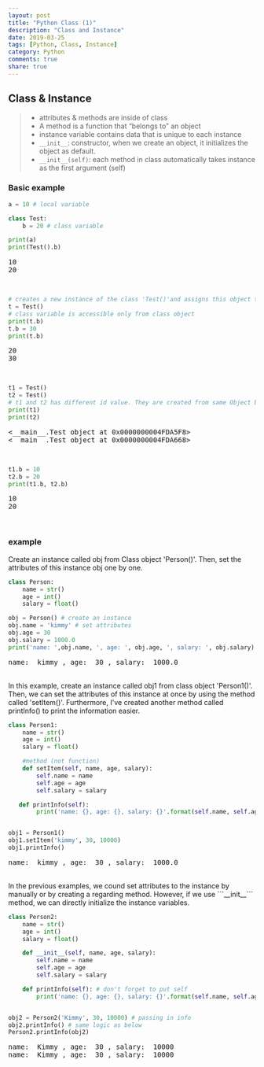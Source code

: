```yaml
---
layout: post
title: "Python Class (1)"
description: "Class and Instance"
date: 2019-03-25
tags: [Python, Class, Instance]
category: Python
comments: true
share: true
---
```


## Class & Instance


> - attributes & methods are inside of class
> - A method is a function that “belongs to” an object
> - instance variable contains data that is unique to each instance
> - ```__init__```: constructor, when we create an object, it initializes the object as default.
> - ```__init__(self)```: each method in class automatically takes instance as the first argument (self)


### Basic example
```python
a = 10 # local variable

class Test:
	b = 20 # class variable

print(a)
print(Test().b)
```

<pre class="output">
10
20 </pre>

<br>

```python
# creates a new instance of the class 'Test()'and assigns this object to the local variable t
t = Test()
# class variable is accessible only from class object
print(t.b)
t.b = 30
print(t.b)
```
<pre class="output">
20
30
</pre>

<br>

```python
t1 = Test()
t2 = Test()
# t1 and t2 has different id value. They are created from same Object but! instances with unique id.
print(t1)
print(t2)
```

<pre class="output">
<__main__.Test object at 0x0000000004FDA5F8>
<__main__.Test object at 0x0000000004FDA668>
</pre>

<br>

```python
t1.b = 10
t2.b = 20
print(t1.b, t2.b)
```
<pre class="output">
10
20 </pre>

<br>

### example
Create an instance called obj from Class object 'Person()'. Then, set the attributes of this instance obj one by one.
```python
class Person:
    name = str()
    age = int()
    salary = float()

obj = Person() # create an instance
obj.name = 'kimmy' # set attributes
obj.age = 30
obj.salary = 1000.0
print('name: ',obj.name, ', age: ', obj.age, ', salary: ', obj.salary)
```
<pre class="output">
name:  kimmy , age:  30 , salary:  1000.0 </pre>

<br>
In this example, create an instance called obj1 from class object 'Person1()'. Then, we can set the attributes of this instance at once by using the method called 'setItem()'. Furthermore, I've created another method called printInfo() to print the information easier.

```python
class Person1:
    name = str()
    age = int()
    salary = float()

    #method (not function)
    def setItem(self, name, age, salary):
        self.name = name
        self.age = age
        self.salary = salary

   def printInfo(self):
        print('name: {}, age: {}, salary: {}'.format(self.name, self.age, self.salary))


obj1 = Person1()
obj1.setItem('kimmy', 30, 10000)
obj1.printInfo()
```
<pre class="output">
name:  kimmy , age:  30 , salary:  1000.0
</pre>

<br>
In the previous examples, we cound set attributes to the instance by manually or by creating a regarding method. However, if we use ```__init__``` method, we can directly initialize the instance variables.

```python
class Person2:
    name = str()
    age = int()
    salary = float()

    def __init__(self, name, age, salary):
        self.name = name
        self.age = age
        self.salary = salary

    def printInfo(self): # don't forget to put self
        print('name: {}, age: {}, salary: {}'.format(self.name, self.age, self.salary))


obj2 = Person2('Kimmy', 30, 10000) # passing in info
obj2.printInfo() # same logic as below
Person2.printInfo(obj2)
```
<pre class="output">
name:  Kimmy , age:  30 , salary:  10000
name:  Kimmy , age:  30 , salary:  10000
</pre>